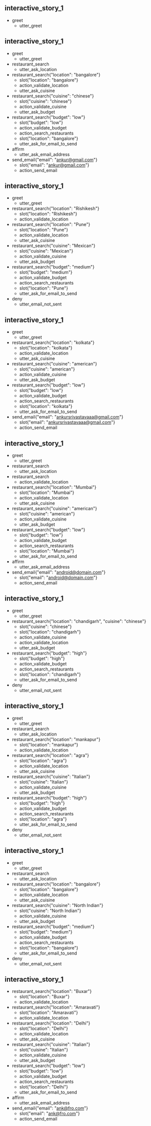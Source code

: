 ## interactive_story_1
* greet
    - utter_greet
## interactive_story_1
* greet
    - utter_greet
* restaurant_search
    - utter_ask_location
* restaurant_search{"location": "bangalore"}
    - slot{"location": "bangalore"}
    - action_validate_location
    - utter_ask_cuisine
* restaurant_search{"cuisine": "chinese"}
    - slot{"cuisine": "chinese"}
    - action_validate_cuisine
    - utter_ask_budget
* restaurant_search{"budget": "low"}
    - slot{"budget": "low"}
    - action_validate_budget
    - action_search_restaurants
    - slot{"location": "bangalore"}
    - utter_ask_for_email_to_send
* affirm
    - utter_ask_email_address
* send_email{"email": "ankur@gmail.com"}
    - slot{"email": "ankur@gmail.com"}
    - action_send_email

## interactive_story_1
* greet
    - utter_greet
* restaurant_search{"location": "Rishikesh"}
    - slot{"location": "Rishikesh"}
    - action_validate_location
* restaurant_search{"location": "Pune"}
    - slot{"location": "Pune"}
    - action_validate_location
    - utter_ask_cuisine
* restaurant_search{"cuisine": "Mexican"}
    - slot{"cuisine": "Mexican"}
    - action_validate_cuisine
    - utter_ask_budget
* restaurant_search{"budget": "medium"}
    - slot{"budget": "medium"}
    - action_validate_budget
    - action_search_restaurants
    - slot{"location": "Pune"}
    - utter_ask_for_email_to_send
* deny
    - utter_email_not_sent

## interactive_story_1
* greet
    - utter_greet
* restaurant_search{"location": "kolkata"}
    - slot{"location": "kolkata"}
    - action_validate_location
    - utter_ask_cuisine
* restaurant_search{"cuisine": "american"}
    - slot{"cuisine": "american"}
    - action_validate_cuisine
    - utter_ask_budget
* restaurant_search{"budget": "low"}
    - slot{"budget": "low"}
    - action_validate_budget
    - action_search_restaurants
    - slot{"location": "kolkata"}
    - utter_ask_for_email_to_send
* send_email{"email": "ankursrivastavaaa@gmail.com"}
    - slot{"email": "ankursrivastavaaa@gmail.com"}
    - action_send_email

## interactive_story_1
* greet
    - utter_greet
* restaurant_search
    - utter_ask_location
* restaurant_search
    - action_validate_location
* restaurant_search{"location": "Mumbai"}
    - slot{"location": "Mumbai"}
    - action_validate_location
    - utter_ask_cuisine
* restaurant_search{"cuisine": "american"}
    - slot{"cuisine": "american"}
    - action_validate_cuisine
    - utter_ask_budget
* restaurant_search{"budget": "low"}
    - slot{"budget": "low"}
    - action_validate_budget
    - action_search_restaurants
    - slot{"location": "Mumbai"}
    - utter_ask_for_email_to_send
* affirm
    - utter_ask_email_address
* send_email{"email": "android@domain.com"}
    - slot{"email": "android@domain.com"}
    - action_send_email

## interactive_story_1
* greet
    - utter_greet
* restaurant_search{"location": "chandigarh", "cuisine": "chinese"}
    - slot{"cuisine": "chinese"}
    - slot{"location": "chandigarh"}
    - action_validate_cuisine
    - action_validate_location
    - utter_ask_budget
* restaurant_search{"budget": "high"}
    - slot{"budget": "high"}
    - action_validate_budget
    - action_search_restaurants
    - slot{"location": "chandigarh"}
    - utter_ask_for_email_to_send
* deny
    - utter_email_not_sent

## interactive_story_1
* greet
    - utter_greet
* restaurant_search
    - utter_ask_location
* restaurant_search{"location": "mankapur"}
    - slot{"location": "mankapur"}
    - action_validate_location
* restaurant_search{"location": "agra"}
    - slot{"location": "agra"}
    - action_validate_location
    - utter_ask_cuisine
* restaurant_search{"cuisine": "Italian"}
    - slot{"cuisine": "Italian"}
    - action_validate_cuisine
    - utter_ask_budget
* restaurant_search{"budget": "high"}
    - slot{"budget": "high"}
    - action_validate_budget
    - action_search_restaurants
    - slot{"location": "agra"}
    - utter_ask_for_email_to_send
* deny
    - utter_email_not_sent

## interactive_story_1
* greet
    - utter_greet
* restaurant_search
    - utter_ask_location
* restaurant_search{"location": "bangalore"}
    - slot{"location": "bangalore"}
    - action_validate_location
    - utter_ask_cuisine
* restaurant_search{"cuisine": "North Indian"}
    - slot{"cuisine": "North Indian"}
    - action_validate_cuisine
    - utter_ask_budget
* restaurant_search{"budget": "medium"}
    - slot{"budget": "medium"}
    - action_validate_budget
    - action_search_restaurants
    - slot{"location": "bangalore"}
    - utter_ask_for_email_to_send
* deny
    - utter_email_not_sent

## interactive_story_1
* restaurant_search{"location": "Buxar"}
    - slot{"location": "Buxar"}
    - action_validate_location
* restaurant_search{"location": "Amaravati"}
    - slot{"location": "Amaravati"}
    - action_validate_location
* restaurant_search{"location": "Delhi"}
    - slot{"location": "Delhi"}
    - action_validate_location
    - utter_ask_cuisine
* restaurant_search{"cuisine": "Italian"}
    - slot{"cuisine": "Italian"}
    - action_validate_cuisine
    - utter_ask_budget
* restaurant_search{"budget": "low"}
    - slot{"budget": "low"}
    - action_validate_budget
    - action_search_restaurants
    - slot{"location": "Delhi"}
    - utter_ask_for_email_to_send
* affirm
    - utter_ask_email_address
* send_email{"email": "ank@fro.com"}
    - slot{"email": "ank@fro.com"}
    - action_send_email
